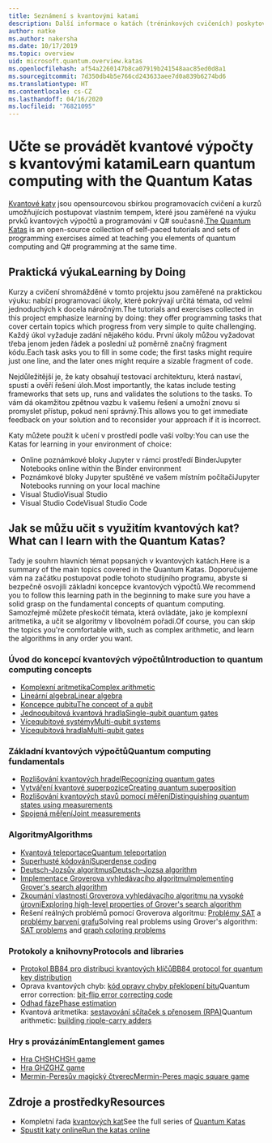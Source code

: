 ```yaml
---
title: Seznámení s kvantovými katami
description: Další informace o katách (tréninkových cvičeních) poskytovaných se sadou Microsoft Quantum Development Kit (QDK)
author: natke
ms.author: nakersha
ms.date: 10/17/2019
ms.topic: overview
uid: microsoft.quantum.overview.katas
ms.openlocfilehash: af54a2260147b8ca07919b241548aac85ed0d8a1
ms.sourcegitcommit: 7d350db4b5e766cd243633aee7d0a839b6274bd6
ms.translationtype: HT
ms.contentlocale: cs-CZ
ms.lasthandoff: 04/16/2020
ms.locfileid: "76821095"
---
```

# <a name="learn-quantum-computing-with-the-quantum-katas"></a><span data-ttu-id="0bc87-103">Učte se provádět kvantové výpočty s kvantovými katami</span><span class="sxs-lookup"><span data-stu-id="0bc87-103">Learn quantum computing with the Quantum Katas</span></span>

<span data-ttu-id="0bc87-104">[Kvantové katy](https://github.com/Microsoft/QuantumKatas/) jsou opensourcovou sbírkou programovacích cvičení a kurzů umožňujících postupovat vlastním tempem, které jsou zaměřené na výuku prvků kvantových výpočtů a programování v Q# současně.</span><span class="sxs-lookup"><span data-stu-id="0bc87-104">[The Quantum Katas](https://github.com/Microsoft/QuantumKatas/) is an open-source collection of self-paced tutorials and sets of programming exercises aimed at teaching you elements of quantum computing and Q# programming at the same time.</span></span>

## <a name="learning-by-doing"></a><span data-ttu-id="0bc87-105">Praktická výuka</span><span class="sxs-lookup"><span data-stu-id="0bc87-105">Learning by Doing</span></span>

<span data-ttu-id="0bc87-106">Kurzy a cvičení shromážděné v tomto projektu jsou zaměřené na praktickou výuku: nabízí programovací úkoly, které pokrývají určitá témata, od velmi jednoduchých k docela náročným.</span><span class="sxs-lookup"><span data-stu-id="0bc87-106">The tutorials and exercises collected in this project emphasize learning by doing: they offer programming tasks that cover certain topics which progress from very simple to quite challenging.</span></span> <span data-ttu-id="0bc87-107">Každý úkol vyžaduje zadání nějakého kódu. První úkoly můžou vyžadovat třeba jenom jeden řádek a poslední už poměrně značný fragment kódu.</span><span class="sxs-lookup"><span data-stu-id="0bc87-107">Each task asks you to fill in some code; the first tasks might require just one line, and the later ones might require a sizable fragment of code.</span></span>

<span data-ttu-id="0bc87-108">Nejdůležitější je, že katy obsahují testovací architekturu, která nastaví, spustí a ověří řešení úloh.</span><span class="sxs-lookup"><span data-stu-id="0bc87-108">Most importantly, the katas include testing frameworks that sets up, runs and validates the solutions to the tasks.</span></span> <span data-ttu-id="0bc87-109">To vám dá okamžitou zpětnou vazbu k vašemu řešení a umožní znovu si promyslet přístup, pokud není správný.</span><span class="sxs-lookup"><span data-stu-id="0bc87-109">This allows you to get immediate feedback on your solution and to reconsider your approach if it is incorrect.</span></span>

<span data-ttu-id="0bc87-110">Katy můžete použít k učení v prostředí podle vaší volby:</span><span class="sxs-lookup"><span data-stu-id="0bc87-110">You can use the Katas for learning in your environment of choice:</span></span>

* <span data-ttu-id="0bc87-111">Online poznámkové bloky Jupyter v rámci prostředí Binder</span><span class="sxs-lookup"><span data-stu-id="0bc87-111">Jupyter Notebooks online within the Binder environment</span></span>
* <span data-ttu-id="0bc87-112">Poznámkové bloky Jupyter spuštěné ve vašem místním počítači</span><span class="sxs-lookup"><span data-stu-id="0bc87-112">Jupyter Notebooks running on your local machine</span></span>
* <span data-ttu-id="0bc87-113">Visual Studio</span><span class="sxs-lookup"><span data-stu-id="0bc87-113">Visual Studio</span></span>
* <span data-ttu-id="0bc87-114">Visual Studio Code</span><span class="sxs-lookup"><span data-stu-id="0bc87-114">Visual Studio Code</span></span>

## <a name="what-can-i-learn-with-the-quantum-katas"></a><span data-ttu-id="0bc87-115">Jak se můžu učit s využitím kvantových kat?</span><span class="sxs-lookup"><span data-stu-id="0bc87-115">What can I learn with the Quantum Katas?</span></span>

<span data-ttu-id="0bc87-116">Tady je souhrn hlavních témat popsaných v kvantových katách.</span><span class="sxs-lookup"><span data-stu-id="0bc87-116">Here is a summary of the main topics covered in the Quantum Katas.</span></span> <span data-ttu-id="0bc87-117">Doporučujeme vám na začátku postupovat podle tohoto studijního programu, abyste si bezpečně osvojili základní koncepce kvantových výpočtů.</span><span class="sxs-lookup"><span data-stu-id="0bc87-117">We recommend you to follow this learning path in the beginning to make sure you have a solid grasp on the fundamental concepts of quantum computing.</span></span> <span data-ttu-id="0bc87-118">Samozřejmě můžete přeskočit témata, která ovládáte, jako je komplexní aritmetika, a učit se algoritmy v libovolném pořadí.</span><span class="sxs-lookup"><span data-stu-id="0bc87-118">Of course, you can skip the topics you're comfortable with, such as complex arithmetic, and learn the algorithms in any order you want.</span></span>

### <a name="introduction-to-quantum-computing-concepts"></a><span data-ttu-id="0bc87-119">Úvod do koncepcí kvantových výpočtů</span><span class="sxs-lookup"><span data-stu-id="0bc87-119">Introduction to quantum computing concepts</span></span>

* [<span data-ttu-id="0bc87-120">Komplexní aritmetika</span><span class="sxs-lookup"><span data-stu-id="0bc87-120">Complex arithmetic</span></span>](https://github.com/microsoft/QuantumKatas/tree/master/tutorials/ComplexArithmetic)
* [<span data-ttu-id="0bc87-121">Lineární algebra</span><span class="sxs-lookup"><span data-stu-id="0bc87-121">Linear algebra</span></span>](https://github.com/microsoft/QuantumKatas/tree/master/tutorials/LinearAlgebra)
* [<span data-ttu-id="0bc87-122">Koncepce qubitu</span><span class="sxs-lookup"><span data-stu-id="0bc87-122">The concept of a qubit</span></span>](https://github.com/microsoft/QuantumKatas/tree/master/tutorials/Qubit)
* [<span data-ttu-id="0bc87-123">Jednoqubitová kvantová hradla</span><span class="sxs-lookup"><span data-stu-id="0bc87-123">Single-qubit quantum gates</span></span>](https://github.com/microsoft/QuantumKatas/tree/master/tutorials/SingleQubitGates)
* [<span data-ttu-id="0bc87-124">Vícequbitové systémy</span><span class="sxs-lookup"><span data-stu-id="0bc87-124">Multi-qubit systems</span></span>](https://github.com/microsoft/QuantumKatas/tree/master/tutorials/MultiQubitSystems)
* [<span data-ttu-id="0bc87-125">Vícequbitová hradla</span><span class="sxs-lookup"><span data-stu-id="0bc87-125">Multi-qubit gates</span></span>](https://github.com/microsoft/QuantumKatas/tree/master/tutorials/MultiQubitGates)

### <a name="quantum-computing-fundamentals"></a><span data-ttu-id="0bc87-126">Základní kvantových výpočtů</span><span class="sxs-lookup"><span data-stu-id="0bc87-126">Quantum computing fundamentals</span></span>

* [<span data-ttu-id="0bc87-127">Rozlišování kvantových hradel</span><span class="sxs-lookup"><span data-stu-id="0bc87-127">Recognizing quantum gates</span></span>](https://github.com/microsoft/QuantumKatas/tree/master/BasicGates)
* [<span data-ttu-id="0bc87-128">Vytváření kvantové superpozice</span><span class="sxs-lookup"><span data-stu-id="0bc87-128">Creating quantum superposition</span></span>](https://github.com/microsoft/QuantumKatas/tree/master/Superposition)
* [<span data-ttu-id="0bc87-129">Rozlišování kvantových stavů pomocí měření</span><span class="sxs-lookup"><span data-stu-id="0bc87-129">Distinguishing quantum states using measurements</span></span>](https://github.com/microsoft/QuantumKatas/tree/master/Measurements)
* [<span data-ttu-id="0bc87-130">Spojená měření</span><span class="sxs-lookup"><span data-stu-id="0bc87-130">Joint measurements</span></span>](https://github.com/microsoft/QuantumKatas/tree/master/JointMeasurements)

### <a name="algorithms"></a><span data-ttu-id="0bc87-131">Algoritmy</span><span class="sxs-lookup"><span data-stu-id="0bc87-131">Algorithms</span></span>

* [<span data-ttu-id="0bc87-132">Kvantová teleportace</span><span class="sxs-lookup"><span data-stu-id="0bc87-132">Quantum teleportation</span></span>](https://github.com/microsoft/QuantumKatas/tree/master/Teleportation)
* [<span data-ttu-id="0bc87-133">Superhusté kódování</span><span class="sxs-lookup"><span data-stu-id="0bc87-133">Superdense coding</span></span>](https://github.com/microsoft/QuantumKatas/tree/master/SuperdenseCoding)
* [<span data-ttu-id="0bc87-134">Deutsch-Jozsův algoritmus</span><span class="sxs-lookup"><span data-stu-id="0bc87-134">Deutsch–Jozsa algorithm</span></span>](https://github.com/microsoft/QuantumKatas/tree/master/tutorials/ExploringDeutschJozsaAlgorithm)
* [<span data-ttu-id="0bc87-135">Implementace Groverova vyhledávacího algoritmu</span><span class="sxs-lookup"><span data-stu-id="0bc87-135">Implementing Grover's search algorithm</span></span>](https://github.com/microsoft/QuantumKatas/tree/master/GroversAlgorithm)
* [<span data-ttu-id="0bc87-136">Zkoumání vlastností Groverova vyhledávacího algoritmu na vysoké úrovni</span><span class="sxs-lookup"><span data-stu-id="0bc87-136">Exploring high-level properties of Grover's search algorithm</span></span>](https://github.com/microsoft/QuantumKatas/tree/master/tutorials/ExploringGroversAlgorithm)
* <span data-ttu-id="0bc87-137">Řešení reálných problémů pomocí Groverova algoritmu: [Problémy SAT](https://github.com/microsoft/QuantumKatas/tree/master/SolveSATWithGrover) a [problémy barvení grafu](https://github.com/microsoft/QuantumKatas/tree/master/GraphColoring)</span><span class="sxs-lookup"><span data-stu-id="0bc87-137">Solving real problems using Grover's algorithm: [SAT problems](https://github.com/microsoft/QuantumKatas/tree/master/SolveSATWithGrover) and [graph coloring problems](https://github.com/microsoft/QuantumKatas/tree/master/GraphColoring)</span></span>

### <a name="protocols-and-libraries"></a><span data-ttu-id="0bc87-138">Protokoly a knihovny</span><span class="sxs-lookup"><span data-stu-id="0bc87-138">Protocols and libraries</span></span>

* [<span data-ttu-id="0bc87-139">Protokol BB84 pro distribuci kvantových klíčů</span><span class="sxs-lookup"><span data-stu-id="0bc87-139">BB84 protocol for quantum key distribution</span></span>](https://github.com/microsoft/QuantumKatas/tree/master/KeyDistribution_BB84)
* <span data-ttu-id="0bc87-140">Oprava kvantových chyb: [kód opravy chyby překlopení bitu](https://github.com/microsoft/QuantumKatas/tree/master/QEC_BitFlipCode)</span><span class="sxs-lookup"><span data-stu-id="0bc87-140">Quantum error correction: [bit-flip error correcting code](https://github.com/microsoft/QuantumKatas/tree/master/QEC_BitFlipCode)</span></span>
* [<span data-ttu-id="0bc87-141">Odhad fáze</span><span class="sxs-lookup"><span data-stu-id="0bc87-141">Phase estimation</span></span>](https://github.com/microsoft/QuantumKatas/blob/master/PhaseEstimation)
* <span data-ttu-id="0bc87-142">Kvantová aritmetika: [sestavování sčítaček s přenosem (RPA)](https://github.com/microsoft/QuantumKatas/blob/master/RippleCarryAdder)</span><span class="sxs-lookup"><span data-stu-id="0bc87-142">Quantum arithmetic: [building ripple-carry adders](https://github.com/microsoft/QuantumKatas/blob/master/RippleCarryAdder)</span></span>

### <a name="entanglement-games"></a><span data-ttu-id="0bc87-143">Hry s provázáním</span><span class="sxs-lookup"><span data-stu-id="0bc87-143">Entanglement games</span></span>

* [<span data-ttu-id="0bc87-144">Hra CHSH</span><span class="sxs-lookup"><span data-stu-id="0bc87-144">CHSH game</span></span>](https://github.com/microsoft/QuantumKatas/tree/master/CHSHGame)
* [<span data-ttu-id="0bc87-145">Hra GHZ</span><span class="sxs-lookup"><span data-stu-id="0bc87-145">GHZ game</span></span>](https://github.com/microsoft/QuantumKatas/tree/master/GHZGame)
* [<span data-ttu-id="0bc87-146">Mermin-Peresův magický čtverec</span><span class="sxs-lookup"><span data-stu-id="0bc87-146">Mermin-Peres magic square game</span></span>](https://github.com/microsoft/QuantumKatas/tree/master/MagicSquareGame)

## <a name="resources"></a><span data-ttu-id="0bc87-147">Zdroje a prostředky</span><span class="sxs-lookup"><span data-stu-id="0bc87-147">Resources</span></span>

* <span data-ttu-id="0bc87-148">Kompletní řada [kvantových kat](https://github.com/microsoft/QuantumKatas)</span><span class="sxs-lookup"><span data-stu-id="0bc87-148">See the full series of [Quantum Katas](https://github.com/microsoft/QuantumKatas)</span></span>
* [<span data-ttu-id="0bc87-149">Spustit katy online</span><span class="sxs-lookup"><span data-stu-id="0bc87-149">Run the katas online</span></span>](https://aka.ms/try-quantum-katas)
